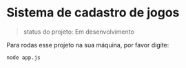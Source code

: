 <h1>Sistema de cadastro de jogos</h1>

>status do projeto: Em desenvolvimento
>
Para rodas esse projeto na sua máquina, por favor  digite:

```
node app.js
```
